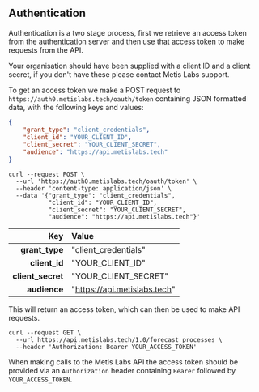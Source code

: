 ## Authentication

Authentication is a two stage process, first we retrieve an access token from
the authentication server and then use that access token to make requests from
the API.

Your organisation should have been supplied with a client ID and a client
secret, if you don't have these please contact Metis Labs support.

To get an access token we make a POST request to
`https://auth0.metislabs.tech/oauth/token` containing
JSON formatted data, with the following keys and values:

```json
{
    "grant_type": "client_credentials",
    "client_id": "YOUR_CLIENT_ID",
    "client_secret": "YOUR_CLIENT_SECRET",
    "audience": "https://api.metislabs.tech"
}
```

```shell
curl --request POST \
  --url 'https://auth0.metislabs.tech/oauth/token' \
  --header 'content-type: application/json' \
  --data '{"grant_type": "client_credentials",
           "client_id": "YOUR_CLIENT_ID",
           "client_secret": "YOUR_CLIENT_SECRET",
           "audience": "https://api.metislabs.tech"}'
```

Key       | Value
---------:|:-----
__grant_type__    | "client\_credentials"
__client_id__     | "YOUR\_CLIENT\_ID"
__client_secret__ | "YOUR\_CLIENT\_SECRET"
__audience__      | "https://api.metislabs.tech"

This will return an access token, which can then be used to make API requests.

```shell
curl --request GET \
  --url https://api.metislabs.tech/1.0/forecast_processes \
  --header 'Authorization: Bearer YOUR_ACCESS_TOKEN'
```

When making calls to the Metis Labs API the access token should be provided
via an `Authorization` header containing `Bearer` followed by
`YOUR_ACCESS_TOKEN`.
